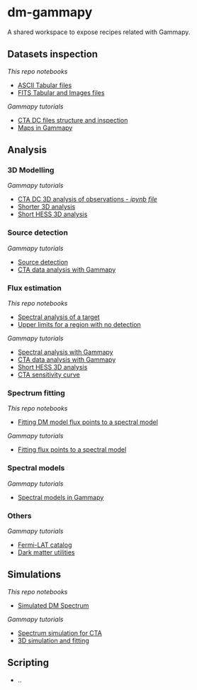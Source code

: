 # dm-gammapy

A shared workspace to expose recipes related with Gammapy.

Datasets inspection
-------------------
*This repo notebooks*
* [ASCII Tabular files](./notebooks/ASCII.ipynb)
* [FITS Tabular and Images files](./notebooks/FITS.ipynb)

*Gammapy tutorials*
* [CTA DC files structure and inspection](https://docs.gammapy.org/0.8/notebooks/cta_1dc_introduction.html)
* [Maps in Gammapy](https://docs.gammapy.org/0.8/notebooks/intro_maps.html)

Analysis
--------
### 3D Modelling
*Gammapy tutorials*
* [CTA DC 3D analysis of observations - *ipynb file*](https://github.com/gammapy/gammapy-extra/blob/master/analyses/cta_1dc_gc_3d.ipynb)
* [Shorter 3D analysis](https://docs.gammapy.org/0.8/notebooks/analysis_3d.html)
* [Short HESS 3D analysis](https://docs.gammapy.org/0.8/notebooks/hess.html)

### Source detection
*Gammapy tutorials*
* [Source detection](https://docs.gammapy.org/0.8/notebooks/detect_ts.html)
* [CTA data analysis with Gammapy](https://docs.gammapy.org/0.8/notebooks/cta_data_analysis.html)

### Flux estimation
*This repo notebooks*
* [Spectral analysis of a target](./notebooks/TargetSpectrumFlux.ipynb)
* [Upper limits for a region with no detection ](./notebooks/FluxUpperLimits.ipynb)

*Gammapy tutorials*
* [Spectral analysis with Gammapy](https://docs.gammapy.org/0.8/notebooks/spectrum_analysis.html)
* [CTA data analysis with Gammapy](https://docs.gammapy.org/0.8/notebooks/cta_data_analysis.html)
* [Short HESS 3D analysis](https://docs.gammapy.org/0.8/notebooks/hess.html)
* [CTA sensitivity curve](https://docs.gammapy.org/0.8/notebooks/cta_sensitivity.html)

### Spectrum fitting
*This repo notebooks*
* [Fitting DM model flux points to a spectral model](./notebooks/FittingSpectralPoints.ipynb)

*Gammapy tutorials*
* [Fitting flux points to a spectral model](https://docs.gammapy.org/0.8/notebooks/sed_fitting_gammacat_fermi.html)

### Spectral models
*Gammapy tutorials*
* [Spectral models in Gammapy](https://docs.gammapy.org/0.8/notebooks/spectrum_models.html)

### Others
*Gammapy tutorials*
* [Fermi-LAT catalog](https://docs.gammapy.org/0.8/notebooks/fermi_lat.html)
* [Dark matter utilities](https://docs.gammapy.org/0.8/notebooks/astro_dark_matter.html)

Simulations
-----------
*This repo notebooks*
* [Simulated DM Spectrum](./notebooks/SimulatedSpectrumDM.ipynb)

*Gammapy tutorials*
* [Spectrum simulation for CTA](https://docs.gammapy.org/0.8/notebooks/spectrum_simulation_cta.html)
* [3D simulation and fitting](https://docs.gammapy.org/0.8/notebooks/simulate_3d.html)


Scripting
---------
* ..
